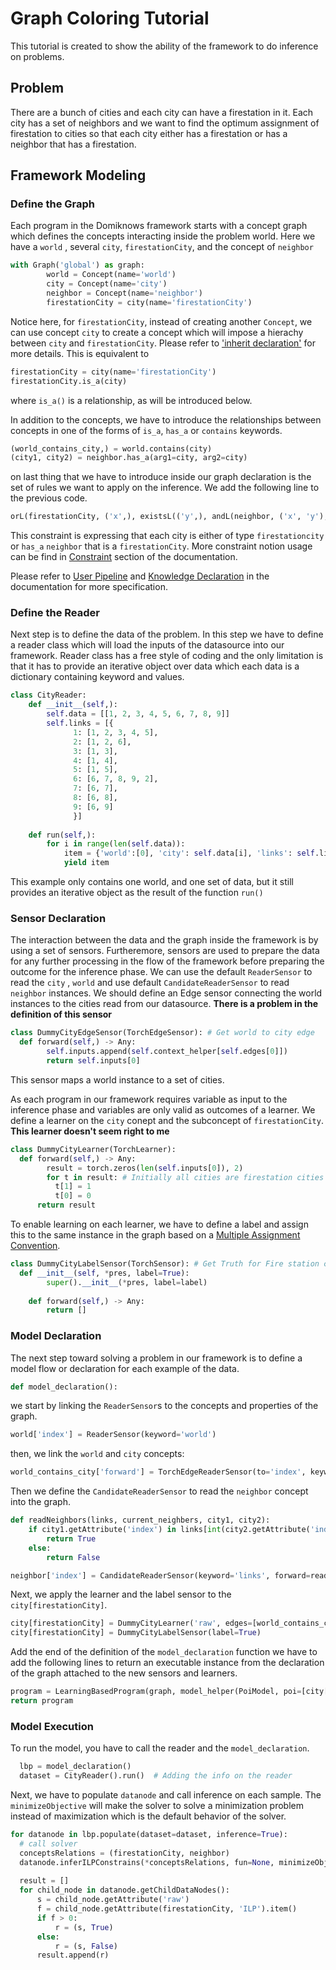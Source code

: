 # Graph Coloring Tutorial
This tutorial is created to show the ability of the framework to do inference on problems. 
## Problem
There are a bunch of cities and each city can have a firestation in it. Each city has a set of neighbors and we want to find the optimum assignment of firestation to cities so that each city either has a firestation or has a neighbor that has a firestation. 

## Framework Modeling
### Define the Graph
Each program in the Domiknows framework starts with a concept graph which defines the concepts interacting inside the problem world. 
Here we have a `world` , several `city`, `firestationCity`, and the concept of `neighbor`
```python
with Graph('global') as graph:  
        world = Concept(name='world')  
        city = Concept(name='city')    
        neighbor = Concept(name='neighbor')            
        firestationCity = city(name='firestationCity')
```
Notice here, for `firestationCity`, instead of creating another `Concept`, we can use concept `city` to create a concept which will impose a hierachy between `city` and `firestationCity`. Please refer to ['inherit declaration'](/docs/KNOWLEDGE.md#inherit-declaration) for more details. This is equivalent to
```python
firestationCity = city(name='firestationCity')
firestationCity.is_a(city)
```
where `is_a()` is a relationship, as will be introduced below.

In addition to the concepts, we have to introduce the relationships between concepts in one of the forms of `is_a`, `has_a` or `contains` keywords. 
```python
(world_contains_city,) = world.contains(city)  
(city1, city2) = neighbor.has_a(arg1=city, arg2=city)  
```

on last thing that we have to introduce inside our graph declaration is the set of rules we want to apply on the inference.
We add the following line to the previous code.
``` python 
orL(firestationCity, ('x',), existsL(('y',), andL(neighbor, ('x', 'y'), firestationCity, ('y',))), ('x',))
```
This constraint is expressing that each city is either of type `firestationcity` or `has_a` `neighbor` that is a `firestationCity`.
More constraint notion usage can be find in [Constraint](docs/KNOWLEDGE.md#constraints) section of the documentation.

Please refer to [User Pipeline](/docs/PIPELINE.md#1-knowledge-declaration) and [Knowledge Declaration](/docs/KNOWLEDGE.md) in the documentation for more specification.

### Define the Reader
Next step is to define the data of the problem. In this step we have to define a reader class which will load the inputs of the datasource into our framework. Reader class has a free style of coding and the only limitation is that it has to provide an iterative object over data which each data is a dictionary containing keyword and values. 
```python
class CityReader:  
    def __init__(self,):  
        self.data = [[1, 2, 3, 4, 5, 6, 7, 8, 9]]  
        self.links = [{  
	          1: [1, 2, 3, 4, 5],  
			  2: [1, 2, 6],  
			  3: [1, 3],  
			  4: [1, 4],  
			  5: [1, 5],  
			  6: [6, 7, 8, 9, 2],  
			  7: [6, 7],  
			  8: [6, 8],  
			  9: [6, 9]  
			  }]  
  
    def run(self,):  
        for i in range(len(self.data)):  
            item = {'world':[0], 'city': self.data[i], 'links': self.links[i]}  
            yield item
```     
This example only contains one world, and one set of data, but it still provides an iterative object as the result of the function `run()`

### Sensor Declaration
The interaction between the data and the graph inside the framework is by using a set of sensors. Furtheremore, sensors are used to prepare the data for any further processing in the flow of the framework before preparing the outcome for the inference phase. 
We can use the default `ReaderSensor` to read the `city` , `world` and use default `CandidateReaderSensor` to read `neighbor` instances.
We should define an Edge sensor connecting the world instances to the cities read from our datasource. 
**There is a problem in the definition of this sensor**
```python
class DummyCityEdgeSensor(TorchEdgeSensor): # Get world to city edge  
  def forward(self,) -> Any:  
        self.inputs.append(self.context_helper[self.edges[0]])  
        return self.inputs[0]
```
This sensor  maps a world instance to a set of cities. 

As each program in our framework requires variable as input to the inference phase and variables are only valid as outcomes of a learner. We define a learner on the `city` conept and the subconcept of `firestationCity`.
**This learner doesn't seem right to me**
```python
class DummyCityLearner(TorchLearner):
  def forward(self,) -> Any:  
        result = torch.zeros(len(self.inputs[0]), 2)  
        for t in result: # Initially all cities are firestation cities  
		  t[1] = 1  
		  t[0] = 0  
	  return result
  ```
To enable learning on each learner, we have to define a label and assign this to the same instance in the graph based on a [Multiple Assignment Convention](/docs/MODEL.md#multiple-assigment-convention). 
```python
class DummyCityLabelSensor(TorchSensor): # Get Truth for Fire station classification  
  def __init__(self, *pres, label=True):  
        super().__init__(*pres, label=label)  
  
    def forward(self,) -> Any:  
        return []
```    

### Model Declaration
The next step toward solving a problem in our framework is to define a model flow or declaration for each example of the data.
```python
def model_declaration():
```
we start by linking the `ReaderSensor`s to the concepts and properties of the graph.
```python
world['index'] = ReaderSensor(keyword='world')
```
then, we link the `world` and `city` concepts:
```python
world_contains_city['forward'] = TorchEdgeReaderSensor(to='index', keyword='city', mode='forward')
```
Then we define the `CandidateReaderSensor` to read the `neighbor` concept into the graph.
```python
def readNeighbors(links, current_neighbers, city1, city2):
    if city1.getAttribute('index') in links[int(city2.getAttribute('index'))]:
        return True
    else:
        return False

neighbor['index'] = CandidateReaderSensor(keyword='links', forward=readNeighbors)
```
Next, we apply the learner and the label sensor to the `city[firestationCity]`.
```python
city[firestationCity] = DummyCityLearner('raw', edges=[world_contains_city['forward'], neighbor['raw']])  
city[firestationCity] = DummyCityLabelSensor(label=True)
```
Add the end of the definition of the `model_declaration` function we have to add the following lines to return an executable instance from the declaration of the graph attached to the new sensors and learners.
```python
program = LearningBasedProgram(graph, model_helper(PoiModel, poi=[city[firestationCity], neighbor['index']]))
return program
```
  
  ### Model Execution
  To run the model, you have to call the reader and the `model_declaration`.
```python
  lbp = model_declaration()  
  dataset = CityReader().run()  # Adding the info on the reader
```
Next, we have to populate `datanode` and call inference on each sample. The `minimizeObjective` will make the solver to solve a minimization problem instead of maximization which is the default behavior of the solver.
```python
for datanode in lbp.populate(dataset=dataset, inference=True):  
  # call solver  
  conceptsRelations = (firestationCity, neighbor)    
  datanode.inferILPConstrains(*conceptsRelations, fun=None, minimizeObjective=True)   
  
  result = []  
  for child_node in datanode.getChildDataNodes():  
      s = child_node.getAttribute('raw')  
      f = child_node.getAttribute(firestationCity, 'ILP').item()  
      if f > 0:  
          r = (s, True)  
      else:  
          r = (s, False)  
      result.append(r)
```   
